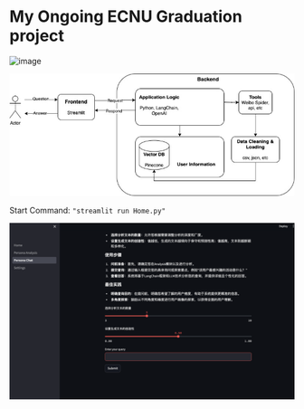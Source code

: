 # My Ongoing ECNU Graduation project
![image](https://img.shields.io/badge/Python-3.11-blue.svg) 

![img alt](EchoPersona.jpg)

Start Command: `"streamlit run Home.py"`

![img alt](echopersona_ex.png)

